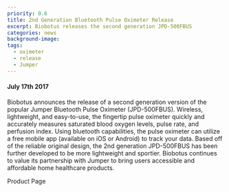 ```yaml
---
priority: 0.6
title: 2nd Generation Bluetooth Pulse Oximeter Release
excerpt: Biobotus releases the second generation JPD-500FBUS
categories: news 
background-image: 
tags:
  - oximeter
  - release
  - Jumper
---
```


#### July 17th 2017

Biobotus announces the release of a second generation version of the popular Jumper Bluetooth Pulse Oximeter (JPD-500FBUS).  Wireless, lightweight, and easy-to-use, the fingertip pulse oximeter quickly and accurately measures saturated blood oxygen levels, pulse rate, and perfusion index.  Using bluetooth capabilities, the pulse oximeter can utilize a free mobile app (available on iOS or Android) to track your data.  Based off of the reliable original design, the 2nd generation JPD-500FBUS has been further developed to be more lightweight and sportier.  Biobotus continues to value its partnership with Jumper to bring users accessible and affordable home healthcare products.

Product Page
